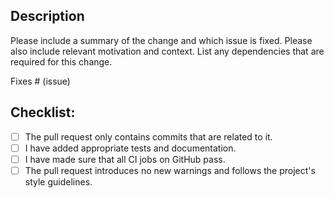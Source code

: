 ## Description

Please include a summary of the change and which issue is fixed. Please also include relevant motivation and context. List any dependencies that are required for this change.

Fixes # (issue)

## Checklist:

<!---
This checklist serves as a reminder of a couple of things that ensure your pull request will be merged swiftly.
-->

- [ ] The pull request only contains commits that are related to it.
- [ ] I have added appropriate tests and documentation.
- [ ] I have made sure that all CI jobs on GitHub pass.
- [ ] The pull request introduces no new warnings and follows the project's style guidelines.
